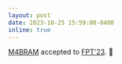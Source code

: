 ```yaml
---
layout: post
date: 2023-10-25 15:59:00-0400
inline: true
---
```


[M4BRAM](https://arxiv.org/pdf/2311.02758.pdf) accepted to [FPT'23](https://fpt2023.org/). :page_facing_up:
